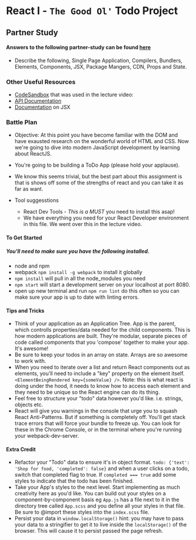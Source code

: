 # React I - `The Good Ol'` Todo Project 

## Partner Study
#### Answers to the following partner-study can be found [here](https://reactjs.org/docs/glossary.html)
  * Describe the following, Single Page Application, Compilers, Bundlers, Elements, Components, JSX, Package Mangers, CDN, Props and State. 

### Other Useful Resources
* [CodeSandbox](https://codesandbox.io/s/z667kplonx) that was used in the lecture video: 
* [API Documentation](https://reactjs.org/docs/react-api.html)
* [Documentation](https://facebook.github.io/react/docs/jsx-in-depth.html) on JSX

### Battle Plan
 * Objective: At this point you have become familiar with the DOM and have exausted research on the wonderful world of HTML and CSS. Now we're going to dive into modern JavaScript development by learning about ReactJS.
 * You're going to be building a ToDo App (please hold your applause).
 * We know this seems trivial, but the best part about this assignment is that is shows off some of the strengths of react and you can take it as far as want.

  * Tool suggesstions
    * React Dev Tools - *This is a MUST* you need to install this asap!
    * We have everything you need for your React Developer environment in this file. We went over this in the lecture video.

#### To Get Started
##### You'll need to make sure you have the following installed.
  * node and npm
  * webpack `npm install -g webpack` to install it globally
  * `npm install` will pull in all the node_modules you need
  * `npm start` will start a development server on your localhost at port 8080.
  * open up new terminal and run `npm run lint` do this often so you can make sure your app is up to date with linting errors.

#### Tips and Tricks
  * Think of your application as an Application Tree. App is the parent, which controlls properties/data needed for the child components. This is how modern applications are built. They're modular, separate pieces of code called components that you 'compose' together to make your app. It's awesome!
  * Be sure to keep your todos in an array on state. Arrays are so awesome to work with.
  * When you need to iterate over a list and return React components out as elements, you'll need to include a "key" property on the element itself. `<ElementBeingRendered key={someValue} />`. Note: this is what react is doing under the hood, it needs to know how to access each element and they need to be unique so the React engine can do its thing. 
  * Feel free to structure your "todo" data however you'd like. i.e. strings, objects etc. 
  * React will give you warnings in the console that urge you to squash React Anti-Patterns. But if something is completely off. You'll get stack trace errors that will force your bundle to freeze up. You can look for these in the Chrome Console, or in the terminal where you're running your webpack-dev-server.

#### Extra Credit
  * Refactor your "Todo" data to ensure it's in object format. `todo: {'text': 'Shop for food, 'completed': false}` and when a user clicks on a todo, switch that completed flag to true. If `completed === true` add some styles to indicate that the todo has been finished. 
  * Take your App's styles to the next level. Start implementing as much creativity here as you'd like. You can build out your styles on a component-by-component basis eg `App.js` has a file next to it in the directory tree called `App.scss` and you define all your styles in that file. Be sure to @import these styles into the `index.scss` file. 
  * Persist your data in `window.localStorage()` hint: you may have to pass your data to a stringifier to get it to live inside the `localStorage()` of the browser. This will cause it to persist passed the page refresh. 
